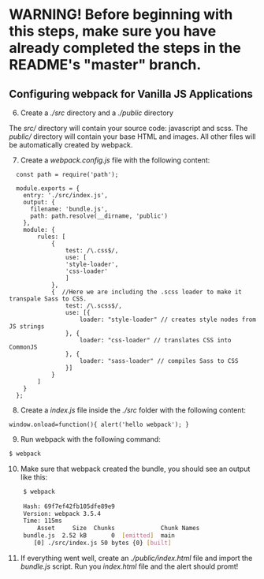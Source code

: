 # WARNING! Before beginning with this steps, make sure you have already completed the steps in the README's "master" branch.

## Configuring webpack for Vanilla JS Applications

6. Create a _./src_ directory and a _./public_ directory

The _src/_ directory will contain your source code: javascript and scss.
The _public/_ directory will contain your base HTML and images. All other files will be automatically created by webpack.

7. Create a _webpack.config.js_ file with the following content:

```
  const path = require('path');

  module.exports = {
    entry: './src/index.js',
    output: {
      filename: 'bundle.js',
      path: path.resolve(__dirname, 'public')
    },
    module: {
        rules: [
            {
                test: /\.css$/,
                use: [
                'style-loader',
                'css-loader'
                ]
            },
            {  //Here we are including the .scss loader to make it transpale Sass to CSS.
                test: /\.scss$/,
                use: [{
                    loader: "style-loader" // creates style nodes from JS strings
                }, {
                    loader: "css-loader" // translates CSS into CommonJS
                }, {
                    loader: "sass-loader" // compiles Sass to CSS
                }]
            }
        ]
    }
  };
```

8. Create a _index.js_ file inside the _./src_ folder with the following content:

```
window.onload=function(){ alert('hello webpack'); }
```

9. Run webpack with the following command:

```sh
$ webpack
```

10. Make sure that webpack created the bundle, you should see an output like this:
```sh
    $ webpack
    
    Hash: 69f7ef42fb105dfe89e9
    Version: webpack 3.5.4
    Time: 115ms
        Asset     Size  Chunks             Chunk Names
    bundle.js  2.52 kB       0  [emitted]  main
       [0] ./src/index.js 50 bytes {0} [built]
```

11. If everything went well, create an _./public/index.html_ file and import the _bundle.js_ script. Run you _index.html_ file and the alert should promt!